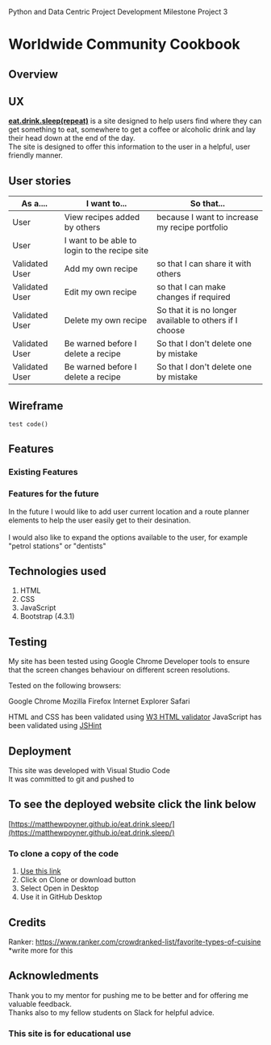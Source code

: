 Python and Data Centric Project Development
Milestone Project 3

# Worldwide Community Cookbook

## Overview


## UX
<b>[eat.drink.sleep(repeat)](https://matthewpoyner.github.io/eat.drink.sleep/)</b> is a site designed to help users find where they can get something to eat, somewhere to get a coffee or alcoholic drink and lay their head down at the end of the day.
<br>The site is designed to offer this information to the user in a helpful, user friendly manner.
<br>

## User stories
As a.... | I want to... | So that...
---------|--------------|-----------
User|View recipes added by others|because I want to increase my recipe portfolio
User|I want to be able to login to the recipe site|
Validated User|Add my own recipe|so that I can share it with others
Validated User|Edit my own recipe|so that I can make changes if required
Validated User|Delete my own recipe|So that it is no longer available to others if I choose
Validated User|Be warned before I delete a recipe|So that I don't delete one by mistake
Validated User|Be warned before I delete a recipe|So that I don't delete one by mistake





## Wireframe
`test code()`

## Features
### Existing Features


### Features for the future
In the future I would like to add user current location and a route planner elements to help the user easily get to their desination.
<br><br>
I would also like to expand the options available to the user, for example "petrol stations" or "dentists"

## Technologies used
1. HTML
2. CSS
3. JavaScript
4. Bootstrap (4.3.1)



## Testing

My site has been tested using Google Chrome Developer tools to ensure that the screen changes behaviour on different screen resolutions.

Tested on the following browsers:

Google Chrome
Mozilla Firefox
Internet Explorer
Safari

HTML and CSS has been validated using [W3 HTML validator](https://validator.w3.org)
JavaScript has been validated using [JSHint](https://validator.w3.org)

## Deployment
This site was developed with Visual Studio Code<br>
It was committed to git and pushed to 

## To see the deployed website click the link below
[https://matthewpoyner.github.io/eat.drink.sleep/](https://matthewpoyner.github.io/eat.drink.sleep/) 

### To clone a copy of the code
1. [Use this link](https://github.com/matthewpoyner/eat.drink.sleep)
2. Click on Clone or download button
3. Select Open in Desktop
4. Use it in GitHub Desktop

## Credits
Ranker:
https://www.ranker.com/crowdranked-list/favorite-types-of-cuisine  *write more for this


## Acknowledments
Thank you to my mentor for pushing me to be better and for offering me valuable feedback.<br>
Thanks also to my fellow students on Slack for helpful advice.


### This site is for educational use